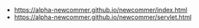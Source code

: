 * https://alpha-newcommer.github.io/newcommer/index.html
* https://alpha-newcommer.github.io/newcommer/servlet.html
